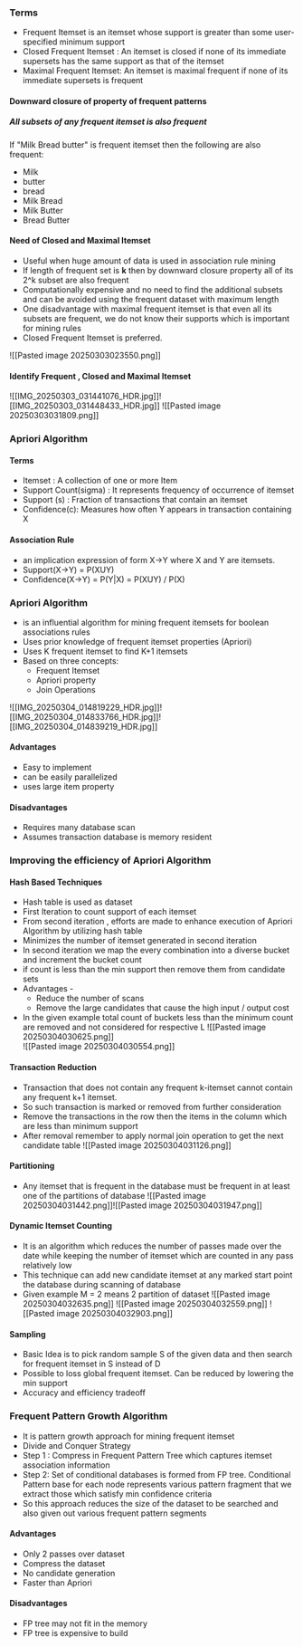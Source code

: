 ### Terms
- Frequent Itemset is an itemset whose support is greater than some user-specified minimum support
- Closed Frequent Itemset : An itemset is closed if none of its immediate supersets has the same support as that of the itemset
- Maximal Frequent Itemset: An itemset is maximal frequent if none of its immediate supersets is frequent

#### Downward closure of property of frequent patterns

##### All subsets of any frequent itemset is also frequent

If "Milk Bread butter" is frequent itemset then the following are also frequent:
- Milk
- butter
- bread
- Milk Bread
- Milk Butter
- Bread Butter

#### Need of Closed and Maximal Itemset
- Useful when huge amount of data is used in association rule mining
- If length of frequent set is **k** then by downward closure property all of its 2^k subset are also frequent
- Computationally expensive and no need to find the additional subsets and can be avoided using the frequent dataset with maximum length
- One disadvantage with maximal frequent itemset is that even all its subsets are frequent, we do not know their supports which is important for mining rules
- Closed Frequent Itemset is preferred.

![[Pasted image 20250303023550.png]]


#### Identify Frequent , Closed and Maximal Itemset
![[IMG_20250303_031441076_HDR.jpg]]![[IMG_20250303_031448433_HDR.jpg]]
![[Pasted image 20250303031809.png]]


### Apriori Algorithm

#### Terms
- Itemset : A collection of one or more Item
- Support Count(sigma) : It represents frequency of occurrence of itemset
- Support (s) : Fraction of transactions that contain an itemset
- Confidence(c): Measures how often Y appears in transaction containing X
#### Association Rule
- an implication expression of form X->Y where X and Y are itemsets.
- Support(X->Y) = P(XUY)
- Confidence(X->Y) = P(Y|X) = P(XUY) / P(X)

### Apriori Algorithm
- is an influential algorithm for mining frequent itemsets for boolean associations rules
- Uses prior knowledge of frequent itemset properties (Apriori)
- Uses  K frequent itemset to find K+1 itemsets
- Based on three concepts:
	- Frequent Itemset
	- Apriori property
	- Join Operations
	
![[IMG_20250304_014819229_HDR.jpg]]![[IMG_20250304_014833766_HDR.jpg]]![[IMG_20250304_014839219_HDR.jpg]]

#### Advantages
- Easy to implement
- can be easily parallelized
- uses large item property

#### Disadvantages
- Requires many database scan
- Assumes transaction database is memory resident



### Improving the efficiency of Apriori Algorithm

#### Hash Based Techniques
- Hash table is used as dataset
- First Iteration to count support of each itemset
- From second iteration , efforts are made to enhance execution of Apriori Algorithm by utilizing hash table
- Minimizes the number of itemset generated in second iteration
- In second iteration we map the every combination into a diverse bucket and increment the bucket count
- if count is less than the min support then remove them from candidate sets
- Advantages - 
	- Reduce the number of scans
	- Remove the large candidates that cause the high input / output  cost
- In the given example total count of buckets less than the minimum count are removed and not considered for respective L
![[Pasted image 20250304030625.png]]		
![[Pasted image 20250304030554.png]]
	
#### Transaction Reduction
- Transaction that does not contain any frequent k-itemset cannot contain any frequent k+1 itemset.
- So such transaction is marked or removed from further consideration
- Remove the transactions in the row then the items in the column which are less than minimum support
- After removal remember to apply normal join operation to get the next candidate table
![[Pasted image 20250304031126.png]]

#### Partitioning 
- Any itemset that is frequent in the database must be frequent in at least one of the partitions of database
![[Pasted image 20250304031442.png]]![[Pasted image 20250304031947.png]]
#### Dynamic Itemset Counting
- It is an algorithm which reduces the number of passes made over the date while keeping the number of itemset which are counted in any pass relatively low
- This technique can add new candidate itemset at any marked start point the database during scanning of database
- Given example M = 2 means 2 partition of dataset
![[Pasted image 20250304032635.png]]
![[Pasted image 20250304032559.png]]
![[Pasted image 20250304032903.png]]
#### Sampling
- Basic Idea is to pick random sample S of the given data and then search for frequent itemset in S instead of D
- Possible to loss global frequent itemset. Can be reduced by lowering the min support
- Accuracy and efficiency tradeoff



### Frequent Pattern Growth Algorithm
- It is pattern growth approach for mining frequent itemset
- Divide and Conquer Strategy
- Step 1 : Compress in Frequent Pattern Tree which captures itemset association information
- Step 2: Set of conditional databases is formed from FP tree. Conditional Pattern base for each node represents various pattern fragment that we extract those which satisfy min confidence criteria
- So this approach reduces the size of the dataset to be searched and also given out various frequent pattern segments
#### Advantages
- Only 2 passes over dataset
- Compress the dataset
- No candidate generation
- Faster than Apriori
#### Disadvantages
- FP tree may not fit in the memory
- FP tree is expensive to build